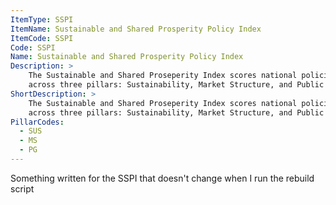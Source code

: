 ```yaml
---
ItemType: SSPI
ItemName: Sustainable and Shared Prosperity Policy Index
ItemCode: SSPI
Code: SSPI
Name: Sustainable and Shared Prosperity Policy Index
Description: >
    The Sustainable and Shared Proseperity Index scores national policies
    across three pillars: Sustainability, Market Structure, and Public Goods
ShortDescription: >
    The Sustainable and Shared Proseperity Index scores national policies
    across three pillars: Sustainability, Market Structure, and Public Goods
PillarCodes:
  - SUS
  - MS
  - PG
---
```

Something written for the SSPI that doesn't change when I run the rebuild script

